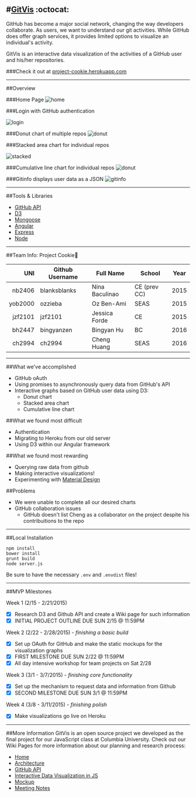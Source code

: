 #[GitVis](https://project-cookie.herokuapp.com) :octocat:
---


GitHub has become a major social network, changing the way developers collaborate. As users, we want to understand our git activities. While GitHub does offer graph services, it provides limited options to visualize an individual's activity.

GitVis is an interactive data visualization of the activities of a GitHub user and his/her repositories.

###Check it out at [project-cookie.herokuapp.com](https://project-cookie.herokuapp.com)

---

##Overview

###Home Page
![home](home.png)

###Login with GitHub authentication


![login](signin.png)


###Donut chart of multiple repos
![donut](donut.png)

###Stacked area chart for individual repos 

![stacked](stacked.png)

###Cumulative line chart for individual repos
![donut](cumulative.png)


###Gitinfo displays user data as a JSON
![gitinfo](gitinfo.png)

---

##Tools & Libraries
- [GitHub API](https://developer.github.com/v3/)
- [D3](http://d3js.org/)
- [Mongoose](http://mongoosejs.com/)
- [Angular](https://angularjs.org/)
- [Express](http://expressjs.com/)
- [Node](https://nodejs.org/)

---

##Team Info: Project Cookie:cookie:

| UNI      | Github Username  | Full Name      | School      | Year |
|---------:|------------------|----------------|-------------|------|
|  nb2406  | blanksblanks     | Nina Baculinao | CE (prev CC)| 2015 |
|  yob2000 | ozzieba          | Oz Ben-Ami     | SEAS        | 2015 |
|  jzf2101 | jzf2101          | Jessica Forde  | CE          | 2015 |
|  bh2447  | bingyanzen       | Bingyan Hu     | BC          | 2016 |
|  ch2994  | ch2994           | Cheng Huang    | SEAS        | 2016 |

---
##What we've accomplished
- GitHub oAuth
- Using promises to asynchronously query data from GitHub's API
- Interactive graphs based on GitHub user data using D3:
	- Donut chart
	- Stacked area chart
	- Cumulative line chart

##What we found most difficult
- Authentication
- Migrating to Heroku from our old server
- Using D3 within our Angular framework

##What we found most rewarding
- Querying raw data from github
- Making interactive visualizations! 
- Experimenting with [Material Design](http://www.google.com/design/spec/material-design/introduction.html)

##Problems
- We were unable to complete all our desired charts
- GitHub collaboration issues
	- GitHub doesn't list Cheng as a collaborator on the project despite his contribuitions to the repo

---

##Local Installation


```shell
npm install
bower install
grunt build
node server.js
```

Be sure to have the necessary `.env` and `.envdist` files!

---

##MVP Milestones

Week 1 (2/15 - 2/21/2015)
- [x] Research D3 and Github API and create a Wiki page for such information
- [x] INITIAL PROJECT OUTLINE DUE SUN 2/15 @ 11:59PM

Week 2 (2/22 - 2/28/2015) - _finishing a basic build_
- [x] Set up OAuth for GitHub and make the static mockups for the visualization graphs
- [x] FIRST MILESTONE DUE SUN 2/22 @ 11:59PM
- [X] All day intensive workshop for team projects on Sat 2/28

Week 3 (3/1 - 3/7/2015) - _finishing core functionality_
- [x] Set up the mechanism to request data and information from Github
- [X] SECOND MILESTONE DUE SUN 3/1 @ 11:59PM

Week 4 (3/8 - 3/11/2015) - _finishing polish_
- [x] Make visualizations go live on Heroku

---

##More Information
GitVis is an open source project we developed as the final project for our JavaScript class at Columbia University. Check out our Wiki Pages for more information about our planning and research process:

- [Home](https://github.com/blanksblanks/project-cookie/wiki)
- [Architecture](https://github.com/blanksblanks/project-cookie/wiki/Architecture)
- [GitHub API](https://github.com/blanksblanks/project-cookie/wiki/GitHub-API)
- [Interactive Data Visualization in JS](https://github.com/blanksblanks/project-cookie/wiki/Interactive-Data-Visualization-in-JS)
- [Mockup](https://github.com/blanksblanks/project-cookie/wiki/Mockup)
- [Meeting Notes](https://github.com/blanksblanks/project-cookie/wiki/Notes-from-Meeting-with-Lev-2-18-15)

